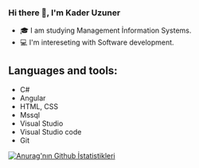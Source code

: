 ### Hi there 👋, I'm Kader Uzuner
* 🎓 I am studying Management İnformation Systems.
* 💻 I'm intereseting with Software development.

## Languages and tools:
* C#
* Angular
* HTML, CSS
* Mssql
* Visual Studio
* Visual Studio code
* Git

[![Anurag'nın Github İstatistikleri](https://github-readme-stats.vercel.app/api?username=kaderuzuner)](https://github.com/anuraghazra/github-readme-stats)
